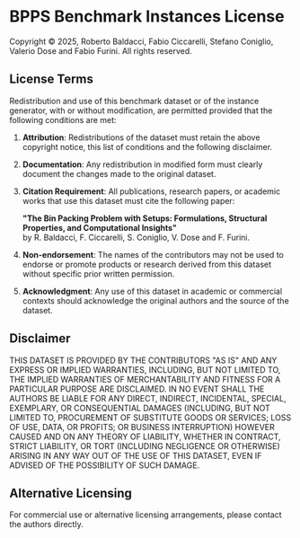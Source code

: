 # BPPS Benchmark Instances License

Copyright © 2025, Roberto Baldacci, Fabio Ciccarelli, Stefano Coniglio, Valerio Dose and Fabio Furini.
All rights reserved.

## License Terms

Redistribution and use of this benchmark dataset or of the instance generator, with or without modification, are permitted provided that the following conditions are met:

1. **Attribution**: Redistributions of the dataset must retain the above copyright notice, this list of conditions and the following disclaimer.

2. **Documentation**: Any redistribution in modified form must clearly document the changes made to the original dataset.

3. **Citation Requirement**: All publications, research papers, or academic works that use this dataset must cite the following paper:
   
   **"The Bin Packing Problem with Setups: Formulations, Structural Properties, and Computational Insights"**  
   by R. Baldacci, F. Ciccarelli, S. Coniglio, V. Dose and F. Furini.

4. **Non-endorsement**: The names of the contributors may not be used to endorse or promote products or research derived from this dataset without specific prior written permission.

5. **Acknowledgment**: Any use of this dataset in academic or commercial contexts should acknowledge the original authors and the source of the dataset.

## Disclaimer

THIS DATASET IS PROVIDED BY THE CONTRIBUTORS "AS IS" AND ANY EXPRESS OR IMPLIED WARRANTIES, INCLUDING, BUT NOT LIMITED TO, THE IMPLIED WARRANTIES OF MERCHANTABILITY AND FITNESS FOR A PARTICULAR PURPOSE ARE DISCLAIMED. IN NO EVENT SHALL THE AUTHORS BE LIABLE FOR ANY DIRECT, INDIRECT, INCIDENTAL, SPECIAL, EXEMPLARY, OR CONSEQUENTIAL DAMAGES (INCLUDING, BUT NOT LIMITED TO, PROCUREMENT OF SUBSTITUTE GOODS OR SERVICES; LOSS OF USE, DATA, OR PROFITS; OR BUSINESS INTERRUPTION) HOWEVER CAUSED AND ON ANY THEORY OF LIABILITY, WHETHER IN CONTRACT, STRICT LIABILITY, OR TORT (INCLUDING NEGLIGENCE OR OTHERWISE) ARISING IN ANY WAY OUT OF THE USE OF THIS DATASET, EVEN IF ADVISED OF THE POSSIBILITY OF SUCH DAMAGE.

## Alternative Licensing

For commercial use or alternative licensing arrangements, please contact the authors directly.